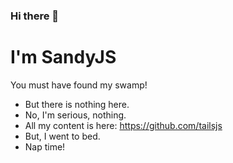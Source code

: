 ### Hi there 👋

# I'm SandyJS

You must have found my swamp!

- But there is nothing here.
- No, I'm serious, nothing.
- All my content is here: https://github.com/tailsjs
- But, I went to bed.
- Nap time!
<!--
**SandyJS/SandyJS** is a ✨ _special_ ✨ repository because its `README.md` (this file) appears on your GitHub profile.

Here are some ideas to get you started:

- 🔭 I’m currently working on ...
- 🌱 I’m currently learning ...
- 👯 I’m looking to collaborate on ...
- 🤔 I’m looking for help with ...
- 💬 Ask me about ...
- 📫 How to reach me: ...
- 😄 Pronouns: ...
- ⚡ Fun fact: ...
-->
